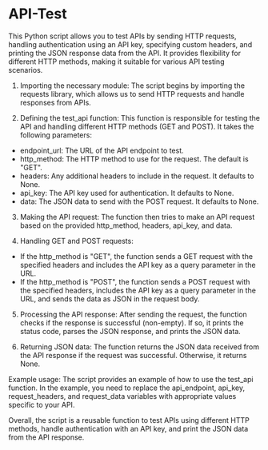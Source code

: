 # API-Test
This Python script allows you to test APIs by sending HTTP requests, handling authentication using an API key, specifying custom headers, and printing the JSON response data from the API. It provides flexibility for different HTTP methods, making it suitable for various API testing scenarios.

1. Importing the necessary module:
The script begins by importing the requests library, which allows us to send HTTP requests and handle responses from APIs.

2. Defining the test_api function:
This function is responsible for testing the API and handling different HTTP methods (GET and POST). It takes the following parameters:

* endpoint_url: The URL of the API endpoint to test.
* http_method: The HTTP method to use for the request. The default is "GET".
* headers: Any additional headers to include in the request. It defaults to None.
* api_key: The API key used for authentication. It defaults to None.
* data: The JSON data to send with the POST request. It defaults to None.

3. Making the API request:
The function then tries to make an API request based on the provided http_method, headers, api_key, and data.

4. Handling GET and POST requests:
* If the http_method is "GET", the function sends a GET request with the specified headers and includes the API key as a query parameter in the URL.
* If the http_method is "POST", the function sends a POST request with the specified headers, includes the API key as a query parameter in the URL, and sends the data as JSON in the request body.

5. Processing the API response:
After sending the request, the function checks if the response is successful (non-empty). If so, it prints the status code, parses the JSON response, and prints the JSON data.

6. Returning JSON data:
The function returns the JSON data received from the API response if the request was successful. Otherwise, it returns None.

Example usage:
The script provides an example of how to use the test_api function. In the example, you need to replace the api_endpoint, api_key, request_headers, and request_data variables with appropriate values specific to your API.

Overall, the script is a reusable function to test APIs using different HTTP methods, handle authentication with an API key, and print the JSON data from the API response.
